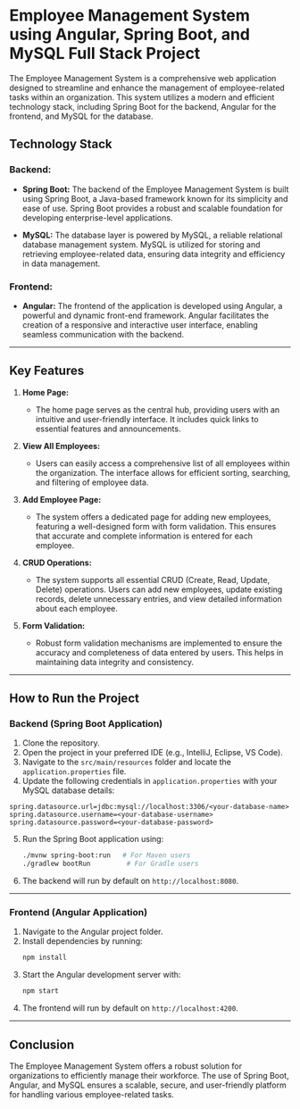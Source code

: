# Employee Management System using Angular, Spring Boot, and MySQL Full Stack Project

The Employee Management System is a comprehensive web application designed to streamline and enhance the management of employee-related tasks within an organization. This system utilizes a modern and efficient technology stack, including Spring Boot for the backend, Angular for the frontend, and MySQL for the database.

## Technology Stack

### Backend:
- **Spring Boot:** The backend of the Employee Management System is built using Spring Boot, a Java-based framework known for its simplicity and ease of use. Spring Boot provides a robust and scalable foundation for developing enterprise-level applications.

- **MySQL:** The database layer is powered by MySQL, a reliable relational database management system. MySQL is utilized for storing and retrieving employee-related data, ensuring data integrity and efficiency in data management.

### Frontend:
- **Angular:** The frontend of the application is developed using Angular, a powerful and dynamic front-end framework. Angular facilitates the creation of a responsive and interactive user interface, enabling seamless communication with the backend.

---

## Key Features

1. **Home Page:**
   - The home page serves as the central hub, providing users with an intuitive and user-friendly interface. It includes quick links to essential features and announcements.

2. **View All Employees:**
   - Users can easily access a comprehensive list of all employees within the organization. The interface allows for efficient sorting, searching, and filtering of employee data.

3. **Add Employee Page:**
   - The system offers a dedicated page for adding new employees, featuring a well-designed form with form validation. This ensures that accurate and complete information is entered for each employee.

4. **CRUD Operations:**
   - The system supports all essential CRUD (Create, Read, Update, Delete) operations. Users can add new employees, update existing records, delete unnecessary entries, and view detailed information about each employee.

5. **Form Validation:**
   - Robust form validation mechanisms are implemented to ensure the accuracy and completeness of data entered by users. This helps in maintaining data integrity and consistency.

---

## How to Run the Project

### Backend (Spring Boot Application)
1. Clone the repository.
2. Open the project in your preferred IDE (e.g., IntelliJ, Eclipse, VS Code).
3. Navigate to the `src/main/resources` folder and locate the `application.properties` file.
4. Update the following credentials in `application.properties` with your MySQL database details:

```
spring.datasource.url=jdbc:mysql://localhost:3306/<your-database-name>
spring.datasource.username=<your-database-username>
spring.datasource.password=<your-database-password>
```

5. Run the Spring Boot application using:
   ```bash
   ./mvnw spring-boot:run   # For Maven users
   ./gradlew bootRun         # For Gradle users
   ```

6. The backend will run by default on `http://localhost:8080`.

---

### Frontend (Angular Application)
1. Navigate to the Angular project folder.
2. Install dependencies by running:
   ```bash
   npm install
   ```
3. Start the Angular development server with:
   ```bash
   npm start
   ```
4. The frontend will run by default on `http://localhost:4200`.

---

## Conclusion
The Employee Management System offers a robust solution for organizations to efficiently manage their workforce. The use of Spring Boot, Angular, and MySQL ensures a scalable, secure, and user-friendly platform for handling various employee-related tasks.